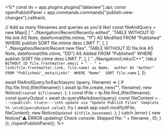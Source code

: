 <%*
const dv = app.plugins.plugins["dataview"].api;
const openPublishPanel = app.commands.commands["publish:view-changes"].callback;

// Add as many filenames and queries as you'd like!
const fileAndQuery = new Map([
  [
    "../Navigation/Recent/Recently edited",
    'TABLE WITHOUT ID file.link AS Note, dateformat(file.mtime, "ff") AS Modified FROM "Published" WHERE publish SORT file.mtime desc LIMIT 7',
  ],
  [
    "../Navigation/Recent/Recent new files",
    'TABLE WITHOUT ID file.link AS Note, dateformat(file.ctime, "DD") AS Added FROM "Published" WHERE publish SORT file.ctime desc LIMIT 7',
  ],
  [
    "../Navigation/Links/C++",
	`
	TABLE WITHOUT ID
		file.frontmatter.emoji + " - " + link(file.frontmatter.link, file.name) as Name, 
		author AS "Author" 
	FROM "Published/__meta/Links" 
	WHERE "Name" 
	SORT file.name
	`
  ],
]);

await fileAndQuery.forEach(async (query, filename) => {
  if (!tp.file.find_tfile(filename)) {
    await tp.file.create_new("", filename);
    new Notice(`Created ${filename}.`);
  }
  const tFile = tp.file.find_tfile(filename);
  const queryOutput = await dv.queryMarkdown(query);
  const fileContent = `---\npublish: true\n---\n%% update via "Update Publish Files" template %% \n\n${queryOutput.value}`;
  try {
    await app.vault.modify(tFile, fileContent);
    new Notice(`Updated ${tFile.basename}.`);
  } catch (error) {
    new Notice("⚠️ ERROR updating! Check console. Skipped file: " + filename , 0);
  }
});
//openPublishPanel();
%>